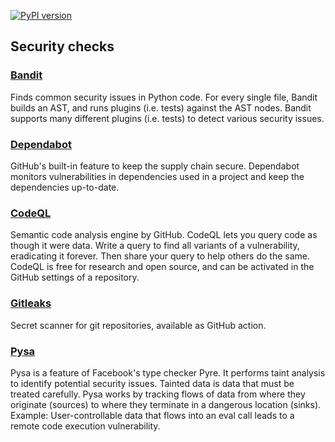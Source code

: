 [![PyPI version](https://badge.fury.io/py/dsp-tools.svg)](https://badge.fury.io/py/dsp-tools)

## Security checks

### [Bandit](https://pypi.org/project/bandit/)

Finds common security issues in Python code.
For every single file, Bandit builds an AST, and runs plugins (i.e. tests) against the AST nodes.
Bandit supports many different plugins (i.e. tests) to detect various security issues. 

### [Dependabot](https://docs.github.com/en/code-security/dependabot)

GitHub's built-in feature to keep the supply chain secure.
Dependabot monitors vulnerabilities in dependencies used in a project 
and keep the dependencies up-to-date.

### [CodeQL](https://codeql.github.com/)

Semantic code analysis engine by GitHub.
CodeQL lets you query code as though it were data. 
Write a query to find all variants of a vulnerability, eradicating it forever. 
Then share your query to help others do the same. 
CodeQL is free for research and open source,
and can be activated in the GitHub settings of a repository.

### [Gitleaks](https://gitleaks.io/)

Secret scanner for git repositories, available as GitHub action.

### [Pysa](https://pyre-check.org/docs/pysa-basics/)

Pysa is a feature of Facebook's type checker Pyre.
It performs taint analysis to identify potential security issues.
Tainted data is data that must be treated carefully. 
Pysa works by tracking flows of data from where they originate (sources) 
to where they terminate in a dangerous location (sinks). 
Example: User-controllable data that flows into an eval call 
leads to a remote code execution vulnerability. 
